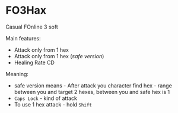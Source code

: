 # FO3Hax
Casual FOnline 3 soft

Main features:
* Attack only from 1 hex
* Attack only from 1 hex (*safe version*)
* Healing Rate CD 

Meaning:

* safe version means - After attack you character find hex - range between you and target 2 hexes, between you and safe hex is 1
* `Caps Lock` - kind of attack
* To use 1 hex attack - hold `Shift`
